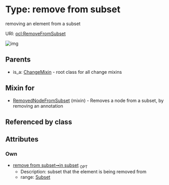 
# Type: remove from subset


removing an element from a subset

URI: [ocl:RemoveFromSubset](http://w3id.org/oclRemoveFromSubset)


![img](http://yuml.me/diagram/nofunky;dir:TB/class/[Subset],[Subset]<in%20subset%200..1-++[RemoveFromSubset],[RemovedNodeFromSubset]uses%20-.->[RemoveFromSubset],[ChangeMixin]^-[RemoveFromSubset],[RemovedNodeFromSubset],[ChangeMixin])

## Parents

 *  is_a: [ChangeMixin](ChangeMixin.md) - root class for all change mixins

## Mixin for

 * [RemovedNodeFromSubset](RemovedNodeFromSubset.md) (mixin)  - Removes a node from a subset, by removing an annotation

## Referenced by class


## Attributes


### Own

 * [remove from subset➞in subset](remove_from_subset_in_subset.md)  <sub>OPT</sub>
    * Description: subset that the element is being removed from
    * range: [Subset](Subset.md)
